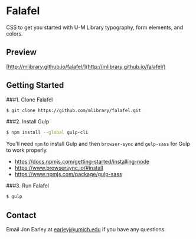 # Falafel
CSS to get you started with U-M Library typography, form elements, and colors.

## Preview

[http://mlibrary.github.io/falafel/](http://mlibrary.github.io/falafel/)

## Getting Started

###1. Clone Falafel
```sh
$ git clone https://github.com/mlibrary/falafel.git
```

###2. Install Gulp
```sh
$ npm install --global gulp-cli
```

You'll need `npm` to install Gulp and then `browser-sync` and `gulp-sass` for Gulp to work properly.

- https://docs.npmjs.com/getting-started/installing-node
- https://www.browsersync.io/#install
- https://www.npmjs.com/package/gulp-sass

###3. Run Falafel
```sh
$ gulp
```

## Contact
Email Jon Earley at earleyj@umich.edu if you have any questions.


